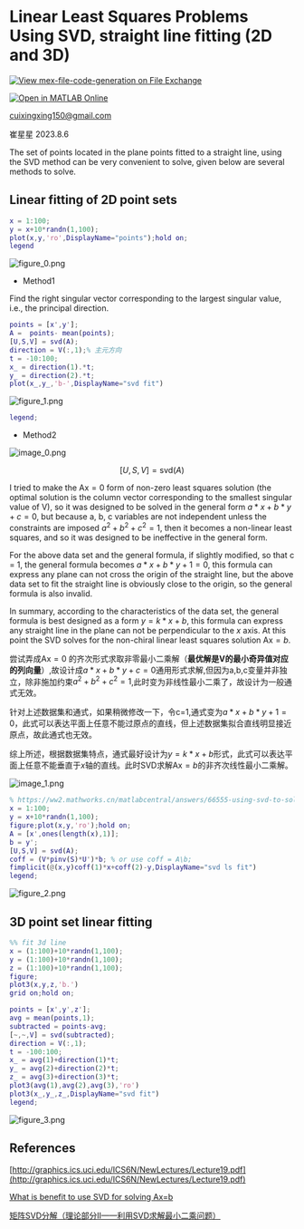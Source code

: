 # Linear Least Squares Problems Using SVD, straight line fitting (2D and 3D)

[![View mex-file-code-generation on File Exchange](https://www.mathworks.com/matlabcentral/images/matlab-file-exchange.svg)](https://ww2.mathworks.cn/matlabcentral/fileexchange/133277-svd-fit-line)

[![Open in MATLAB Online](https://www.mathworks.com/images/responsive/global/open-in-matlab-online.svg)](https://matlab.mathworks.com/open/github/v1?repo=cuixing158/SVD-Fit-Line&file=svd_fit_line.mlx)

 cuixingxing150@gmail.com

 崔星星 2023.8.6

The set of points located in the plane points fitted to a straight line, using the SVD method can be very convenient to solve, given below are several methods to solve.

## Linear fitting of 2D point sets

```matlab
x = 1:100;
y = x+10*randn(1,100);
plot(x,y,'ro',DisplayName="points");hold on;
legend
```

![figure_0.png](svd_fit_line_images/figure_0.png)

- Method1

Find the right singular vector corresponding to the largest singular value, i.e., the principal direction.

```matlab
points = [x',y'];
A =  points- mean(points);
[U,S,V] = svd(A);
direction = V(:,1);% 主元方向
t = -10:100;
x_ = direction(1).*t;
y_ = direction(2).*t;
plot(x_,y_,'b-',DisplayName="svd fit")
```

![figure_1.png](svd_fit_line_images/figure_1.png)

```matlab
legend;
```

- Method2

![image_0.png](svd_fit_line_images/image_0.png)

$$
\left\lbrack U,S,V\right\rbrack =\textrm{svd}\left(A\right)
$$

I tried to make the $\textrm{Ax}=0$  form of non-zero least squares solution (the optimal solution is the column vector corresponding to the smallest singular value of V), so it was designed to be solved in the general form $a*x+b*y+c=0$, but because a, b, c variables are not independent unless the constraints are imposed $a^2 +b^2 +c^2 =1$, then it becomes a non-linear least squares, and so it was designed to be ineffective in the general form.

For the above data set and the general formula, if slightly modified, so that c = 1, the general formula becomes $a*x+b*y+1=0$, this formula can express any plane can not cross the origin of the straight line, but the above data set to fit the straight line is obviously close to the origin, so the general formula is also invalid.

In summary, according to the characteristics of the data set, the general formula is best designed as a form $y=k*x+b$, this formula can express any straight line in the plane can not be perpendicular to the $x$ axis. At this point the SVD solves for the non-chiral linear least squares solution $\textrm{Ax}=b$.

尝试弄成$\textrm{Ax}=0$ 的齐次形式求取非零最小二乘解（**最优解是V的最小奇异值对应的列向量**）,故设计成$a*x+b*y+c=0$通用形式求解,但因为a,b,c变量并非独立，除非施加约束$a^2 +b^2 +c^2 =1$,此时变为非线性最小二乘了，故设计为一般通式无效。

针对上述数据集和通式，如果稍微修改一下，令c=1,通式变为$a*x+b*y+1=0$，此式可以表达平面上任意不能过原点的直线，但上述数据集拟合直线明显接近原点，故此通式也无效。

综上所述，根据数据集特点，通式最好设计为$y=k*x+b$形式，此式可以表达平面上任意不能垂直于$x$轴的直线。此时SVD求解$\textrm{Ax}=b$的非齐次线性最小二乘解。

![image_1.png](svd_fit_line_images/image_1.png)

```matlab
% https://ww2.mathworks.cn/matlabcentral/answers/66555-using-svd-to-solve-systems-of-linear-equation-have-to-implement-direct-parameter-calibration-method
x = 1:100;
y = x+10*randn(1,100);
figure;plot(x,y,'ro');hold on;
A = [x',ones(length(x),1)];
b = y';
[U,S,V] = svd(A);
coff = (V*pinv(S)*U')*b; % or use coff = A\b;
fimplicit(@(x,y)coff(1)*x+coff(2)-y,DisplayName="svd ls fit")
legend;
```

![figure_2.png](svd_fit_line_images/figure_2.png)

## 3D point set linear fitting

```matlab
%% fit 3d line
x = (1:100)+10*randn(1,100);
y = (1:100)+10*randn(1,100);
z = (1:100)+10*randn(1,100);
figure;
plot3(x,y,z,'b.')
grid on;hold on;

points = [x',y',z'];
avg = mean(points,1);
subtracted = points-avg;
[~,~,V] = svd(subtracted);
direction = V(:,1);
t = -100:100;
x_ = avg(1)+direction(1)*t;
y_ = avg(2)+direction(2)*t;
z_ = avg(3)+direction(3)*t;
plot3(avg(1),avg(2),avg(3),'ro')
plot3(x_,y_,z_,DisplayName="svd fit")
legend;
```

![figure_3.png](svd_fit_line_images/figure_3.png)

## References

[http://graphics.ics.uci.edu/ICS6N/NewLectures/Lecture19.pdf](http://graphics.ics.uci.edu/ICS6N/NewLectures/Lecture19.pdf)

[What is benefit to use SVD for solving Ax=b](https://stackoverflow.com/questions/32711920/what-is-benefit-to-use-svd-for-solving-ax-b)

[矩阵SVD分解（理论部分II——利用SVD求解最小二乘问题）](https://zhuanlan.zhihu.com/p/64273563)
